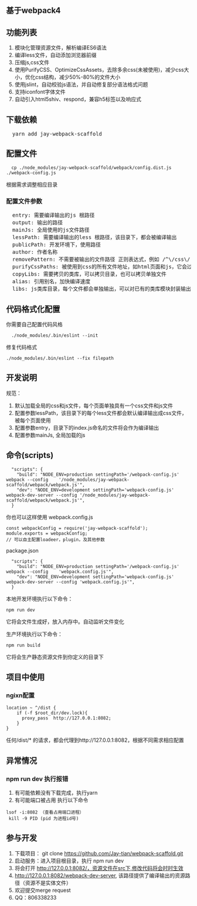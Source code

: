 ## 基于webpack4

## 功能列表
1. 模块化管理资源文件，解析编译ES6语法
2. 编译less文件，自动添加浏览器前缀
3. 压缩js,css文件
4. 使用PurifyCSS、OptimizeCssAssets，去除多余css(未被使用)，减少css大小，优化css结构，减少50%-80%的文件大小
5. 使用jslint，自动校验js语法，并自动修复部分语法格式问题
6. 支持iconfont字体文件
7. 自动引入html5shiv、respond，兼容h5标签以及响应式

## 下载依赖
<pre>
  yarn add jay-webpack-scaffold
</pre>

## 配置文件
```
  cp ./node_modules/jay-webpack-scaffold/webpack/config.dist.js ./webpack-config.js
```
根据需求调整相应目录

### 配置文件参数
<pre>
  entry: 需要编译输出的js 根路径
  output: 输出的路径
  mainJs: 全局使用的js文件路径
  lessPath: 需要编译输出的less 根路径，该目录下，都会被编译输出
  publicPath: 开发环境下，使用路径
  author: 作者名称
  removePattern: 不需要被输出的文件路径 正则表达式，例如 /^\/css\/.*\.js?$/，表示css目录下的所有js文件都不输出（当less作为入口文件时，会输出js文件）
  purifyCssPaths: 被使用到css的所有文件地址，如html页面和js，它会过滤除了这些被使用的css样式
  copyLibs: 需要拷贝的类库，可以拷贝目录，也可以拷贝单独文件
  alias: 引用别名，加快编译速度
  libs: js类库目录，每个文件都会单独输出，可以对已有的类库模块封装输出
</pre>

## 代码格式化配置

 你需要自己配置代码风格
```
  ./node_modules/.bin/eslint --init
```

修复代码格式
```
./node_modules/.bin/eslint --fix filepath
```

## 开发说明
规范： 
1. 默认加载全局的css和js文件，每个页面单独具有一个css文件和js文件
2. 配置参数lessPath，该目录下的每个less文件都会默认编译输出成css文件，被每个页面使用
3. 配置参数entry，目录下的index.js命名的文件将会作为编译输出
4. 配置参数mainJs, 全局加载的js

## 命令(scripts)
```
  "scripts": {
    "build": "NODE_ENV=production settingPath='/webpack-config.js' webpack --config    '/node_modules/jay-webpack-scaffold/webpack/webpack.js'",
    "dev": "NODE_ENV=development settingPath='webpack-config.js' webpack-dev-server --config '/node_modules/jay-webpack-scaffold/webpack/webpack.js'",
  }
```

你也可以这样使用
webpack.config.js
```
const webpackConfig = require('jay-webpack-scaffold');
module.exports = webpackConfig;
// 可以自主配置loadeer，plugin，及其他参数
```
package.json
```
  "scripts": {
    "build": "NODE_ENV=production settingPath='/webpack-config.js' webpack --config    'webpack.config.js'",
    "dev": "NODE_ENV=development settingPath='webpack-config.js' webpack-dev-server --config 'webpack.config.js'",
  }
```

本地开发环境执行以下命令：
```
npm run dev
```
它将会文件生成好，放入内存中。自动监听文件变化
<br/>

生产环境执行以下命令：
```
npm run build
```
它将会生产静态资源文件到你定义的目录下

## 项目中使用

### ngixn配置
```
location ~ ^/dist {
	if (-f $root_dir/dev.lock){
      proxy_pass  http://127.0.0.1:8082;
	}
}
```
任何/dist/* 的请求，都会代理到http://127.0.0.1:8082，根据不同需求相应配置

## 异常情况

### npm run dev 执行报错
1. 有可能依赖没有下载完成，执行yarn
2. 有可能端口被占用 执行以下命令
```
lsof -i:8082 （查看占用端口进程）
 kill -9 PID (pid 为进程id号)
```

## 参与开发
1. 下载项目： git clone https://github.com/Jay-tian/webpack-scaffold.git
2. 启动服务：进入项目根目录，执行 npm run dev
3. 将会打开 http://127.0.0.1:8082/，资源文件在src下,修改代码将会时时生效
4. http://127.0.0.1:8082/webpack-dev-server, 该路径提供了编译输出的资源路径（资源不是实体文件）
5. 欢迎提交merge request
6. QQ：806338233 

